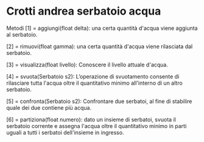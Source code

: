 # Crotti andrea serbatoio acqua
 Metodi
[1] = aggiungi(float delta): una certa quantità d'acqua viene aggiunta al serbatoio. 

[2] = rimuovi(float gamma): una certa quantità d'acqua viene rilasciata dal serbatoio.

[3] = visualizza(float livello): Conoscere il livello attuale d'acqua.

[4] = svuota(Serbatoio s2): L’operazione di svuotamento consente di rilasciare tutta l'acqua oltre il quantitativo minimo all'interno di un altro serbatoio.

[5] = confronta(Serbatoio s2): Confrontare due serbatoi, al fine di stabilire quale dei due contiene più acqua.

[6] = partiziona(float numero): dato un insieme di serbatoi, svuota il serbatoio corrente e assegna l'acqua oltre il quantitativo minimo in parti uguali a tutti i serbatoi dell'insieme in ingresso.
